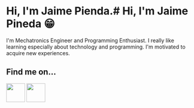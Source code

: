 # Hi, I'm Jaime Pienda.# Hi, I'm Jaime Pineda 😁

I'm Mechatronics Engineer and Programming Enthusiast. I really like learning especially about technology and programming. I'm motivated to acquire new experiences.

## Find me on...

[<img src="https://image.flaticon.com/icons/svg/174/174857.svg" width="50" height="50"/>](http://www.linkedin.com/in/jpin730)    [<img src="https://image.flaticon.com/icons/svg/733/733579.svg" width="50" height="50"/>](http://www.twitter.com/jpin730)
